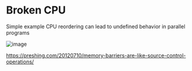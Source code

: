 # Broken CPU
Simple example CPU reordering can lead to undefined behavior in parallel programs

![image](https://user-images.githubusercontent.com/29424680/172094728-5811a10d-f363-411f-95b7-675ba2b5b940.png)

https://preshing.com/20120710/memory-barriers-are-like-source-control-operations/
